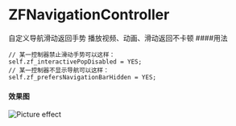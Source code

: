 # ZFNavigationController
自定义导航滑动返回手势
播放视频、动画、滑动返回不卡顿
####用法
```objc
// 某一控制器禁止滑动手势可以这样：
self.zf_interactivePopDisabled = YES;
// 某一控制器不显示导航可以这样：
self.zf_prefersNavigationBarHidden = YES;
```
#### 效果图
![Picture effect](https://github.com/renzifeng/ZFNavigationController/raw/master/ZFNav.gif)
